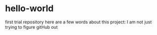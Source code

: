 # hello-world
first trial repository
here are a few words about this project: I am not just trying to figure gitHub out
